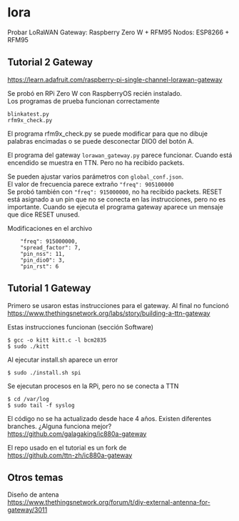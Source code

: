 # lora

Probar LoRaWAN
Gateway: Raspberry Zero W + RFM95
Nodos: ESP8266 + RFM95

## Tutorial 2 Gateway
https://learn.adafruit.com/raspberry-pi-single-channel-lorawan-gateway  

Se probó en RPi Zero W con RaspberryOS recién instalado.  
Los programas de prueba funcionan correctamente  
```
blinkatest.py
rfm9x_check.py
```
El programa rfm9x_check.py se puede modificar para que no dibuje
palabras encimadas o se puede desconectar DIO0 del botón A.

El programa del gateway ```lorawan_gateway.py``` parece funcionar.
Cuando está encendido se muestra en TTN. Pero no ha recibido packets.

Se pueden ajustar varios parámetros con ```global_conf.json```.  
El valor de frecuencia parece extraño ```"freq": 905100000```  
Se probó también con ```"freq": 915000000```, no ha recibido packets.
RESET está asignado a un pin que no se conecta en las instrucciones,
pero no es importante. Cuando se ejecuta el programa gateway aparece un
mensaje que dice RESET unused.

Modificaciones en el archivo  
```
    "freq": 915000000,
    "spread_factor": 7,
    "pin_nss": 11,
    "pin_dio0": 3,
    "pin_rst": 6
```

## Tutorial 1 Gateway
Primero se usaron estas instrucciones para el gateway. Al final no funcionó  
https://www.thethingsnetwork.org/labs/story/building-a-ttn-gateway  

Estas instrucciones funcionan (sección Software)  
```
$ gcc -o kitt kitt.c -l bcm2835
$ sudo ./kitt
```
Al ejecutar install.sh aparece un error  
```
$ sudo ./install.sh spi
```
Se ejecutan procesos en la RPi, pero no se conecta a TTN  
```
$ cd /var/log
$ sudo tail -f syslog
```
El código no se ha actualizado desde hace 4 años. 
Existen diferentes branches. ¿Alguna funciona mejor?  
https://github.com/galagaking/ic880a-gateway  

El repo usado en el tutorial es un fork de  
https://github.com/ttn-zh/ic880a-gateway  

## Otros temas
Diseño de antena  
https://www.thethingsnetwork.org/forum/t/diy-external-antenna-for-gateway/3011  

